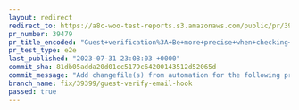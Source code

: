 ```yaml
---
layout: redirect
redirect_to: https://a8c-woo-test-reports.s3.amazonaws.com/public/pr/39479/e2e/index.html
pr_number: 39479
pr_title_encoded: "Guest+verification%3A+Be+more+precise+when+checking+form+submission+data"
pr_test_type: e2e
last_published: "2023-07-31 23:08:03 +0000"
commit_sha: 81db05adda20d01cc5179c64200143512d52065d
commit_message: "Add changefile(s) from automation for the following project(s): wooco…"
branch_name: fix/39399/guest-verify-email-hook
passed: true
---
```

